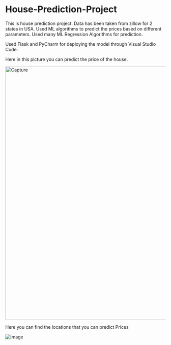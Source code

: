 # House-Prediction-Project
This is house prediction project. Data has been taken from zillow for 2 states in USA. Used ML algorithms to predict the prices based on different parameters.
Used many ML Regression Algorithms for prediction.

Used Flask and PyCharm for deploying the model through Visual Studio Code.

Here in this picture you can predict the price of the house.

<img width="798" alt="Capture" src="https://user-images.githubusercontent.com/97928758/209002227-8b422ebc-7b2d-474a-81fe-8dc0e95f4703.PNG">

Here you can find the locations that you can predict Prices

![image](https://user-images.githubusercontent.com/97928758/209002873-bedebe66-209d-4862-96c2-ce5a3db64d8b.png)

